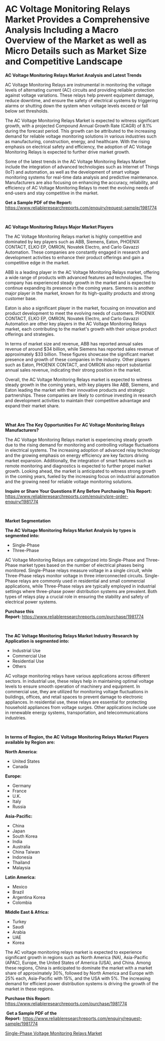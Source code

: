 <p><h1>AC Voltage Monitoring Relays Market Provides a Comprehensive Analysis Including a Macro Overview of the Market as well as Micro Details such as Market Size and Competitive Landscape</h1></p><p><strong>AC Voltage Monitoring Relays Market Analysis and Latest Trends</strong></p>
<p><p>AC Voltage Monitoring Relays are instrumental in monitoring the voltage levels of alternating current (AC) circuits and providing reliable protection against voltage variations. These relays help prevent equipment damage, reduce downtime, and ensure the safety of electrical systems by triggering alarms or shutting down the system when voltage levels exceed or fall below set thresholds.</p><p>The AC Voltage Monitoring Relays Market is expected to witness significant growth, with a projected Compound Annual Growth Rate (CAGR) of 8.1% during the forecast period. This growth can be attributed to the increasing demand for reliable voltage monitoring solutions in various industries such as manufacturing, construction, energy, and healthcare. With the rising emphasis on electrical safety and efficiency, the adoption of AC Voltage Monitoring Relays is expected to further drive market growth.</p><p>Some of the latest trends in the AC Voltage Monitoring Relays Market include the integration of advanced technologies such as Internet of Things (IoT) and automation, as well as the development of smart voltage monitoring systems for real-time data analysis and predictive maintenance. Manufacturers are also focusing on enhancing the accuracy, reliability, and efficiency of AC Voltage Monitoring Relays to meet the evolving needs of end-users and stay competitive in the market.</p></p>
<p><strong>Get a Sample PDF of the Report:&nbsp;</strong> <a href="https://www.reliableresearchreports.com/enquiry/request-sample/1981774">https://www.reliableresearchreports.com/enquiry/request-sample/1981774</a></p>
<p>&nbsp;</p>
<p><strong>AC Voltage Monitoring Relays Major Market Players</strong></p>
<p><p>The AC Voltage Monitoring Relays market is highly competitive and dominated by key players such as ABB, Siemens, Eaton, PHOENIX CONTACT, ELKO EP, OMRON, Novatek Electro, and Carlo Gavazzi Automation. These companies are constantly engaged in research and development activities to enhance their product offerings and gain a competitive edge in the market.</p><p>ABB is a leading player in the AC Voltage Monitoring Relays market, offering a wide range of products with advanced features and technologies. The company has experienced steady growth in the market and is expected to continue expanding its presence in the coming years. Siemens is another major player in the market, known for its high-quality products and strong customer base.</p><p>Eaton is also a significant player in the market, focusing on innovation and product development to meet the evolving needs of customers. PHOENIX CONTACT, ELKO EP, OMRON, Novatek Electro, and Carlo Gavazzi Automation are other key players in the AC Voltage Monitoring Relays market, each contributing to the market's growth with their unique product offerings and strategies.</p><p>In terms of market size and revenue, ABB has reported annual sales revenue of around $34 billion, while Siemens has reported sales revenue of approximately $33 billion. These figures showcase the significant market presence and growth of these companies in the industry. Other players such as Eaton, PHOENIX CONTACT, and OMRON also report substantial annual sales revenue, indicating their strong position in the market.</p><p>Overall, the AC Voltage Monitoring Relays market is expected to witness steady growth in the coming years, with key players like ABB, Siemens, and Eaton leading the market with their innovative products and strategic partnerships. These companies are likely to continue investing in research and development activities to maintain their competitive advantage and expand their market share.</p></p>
<p>&nbsp;</p>
<p><strong>What Are The Key Opportunities For AC Voltage Monitoring Relays Manufacturers?</strong></p>
<p><p>The AC Voltage Monitoring Relays market is experiencing steady growth due to the rising demand for monitoring and controlling voltage fluctuations in electrical systems. The increasing adoption of advanced relay technology and the growing emphasis on energy efficiency are key factors driving market expansion. Additionally, the integration of smart features such as remote monitoring and diagnostics is expected to further propel market growth. Looking ahead, the market is anticipated to witness strong growth in the coming years, fueled by the increasing focus on industrial automation and the growing need for reliable voltage monitoring solutions.</p></p>
<p><strong>Inquire or Share Your Questions If Any Before Purchasing This Report:</strong> <a href="https://www.reliableresearchreports.com/enquiry/pre-order-enquiry/1981774">https://www.reliableresearchreports.com/enquiry/pre-order-enquiry/1981774</a></p>
<p>&nbsp;</p>
<p><strong>Market Segmentation</strong></p>
<p><strong>The AC Voltage Monitoring Relays Market Analysis by types is segmented into:</strong></p>
<p><ul><li>Single-Phase</li><li>Three-Phase</li></ul></p>
<p><p>AC Voltage Monitoring Relays are categorized into Single-Phase and Three-Phase market types based on the number of electrical phases being monitored. Single-Phase relays measure voltage in a single circuit, while Three-Phase relays monitor voltage in three interconnected circuits. Single-Phase relays are commonly used in residential and small commercial applications, while Three-Phase relays are typically employed in industrial settings where three-phase power distribution systems are prevalent. Both types of relays play a crucial role in ensuring the stability and safety of electrical power systems.</p></p>
<p><strong>Purchase this Report:&nbsp;</strong><a href="https://www.reliableresearchreports.com/purchase/1981774">https://www.reliableresearchreports.com/purchase/1981774</a></p>
<p>&nbsp;</p>
<p><strong>The AC Voltage Monitoring Relays Market Industry Research by Application is segmented into:</strong></p>
<p><ul><li>Industrial Use</li><li>Commercial Use</li><li>Residential Use</li><li>Others</li></ul></p>
<p><p>AC voltage monitoring relays have various applications across different sectors. In industrial use, these relays help in maintaining optimal voltage levels to ensure smooth operation of machinery and equipment. In commercial use, they are utilized for monitoring voltage fluctuations in buildings, offices, and retail spaces to prevent damage to electronic appliances. In residential use, these relays are essential for protecting household appliances from voltage surges. Other applications include use in renewable energy systems, transportation, and telecommunications industries.</p></p>
<p>&nbsp;</p>
<p><strong>In terms of Region, the AC Voltage Monitoring Relays Market Players available by Region are:</strong></p>
<p>
    <p> <strong> North America: </strong>
        <ul>
            <li>United States</li>
            <li>Canada</li>
        </ul>
        </p> 
    <p> <strong> Europe: </strong>
        <ul>
            <li>Germany</li>
            <li>France</li>
            <li>U.K.</li>
            <li>Italy</li>
            <li>Russia</li>
        </ul>
        </p> 
    <p> <strong> Asia-Pacific: </strong>
        <ul>
            <li>China</li>
            <li>Japan</li>
            <li>South Korea</li>
            <li>India</li>
            <li>Australia</li>
            <li>China Taiwan</li>
            <li>Indonesia</li>
            <li>Thailand</li>
            <li>Malaysia</li>
        </ul>
        </p> 
    <p> <strong> Latin America: </strong>
        <ul>
            <li>Mexico</li>
            <li>Brazil</li>
            <li>Argentina Korea</li>
            <li>Colombia</li>
        </ul>
        </p> 
    <p> <strong> Middle East & Africa: </strong>
        <ul>
            <li>Turkey</li>
            <li>Saudi</li>
            <li>Arabia</li>
            <li>UAE</li>
            <li>Korea</li>
        </ul>
    </p>
    </p>
<p><p>The AC voltage monitoring relays market is expected to experience significant growth in regions such as North America (NA), Asia-Pacific (APAC), Europe, the United States of America (USA), and China. Among these regions, China is anticipated to dominate the market with a market share of approximately 30%, followed by North America and Europe with 25% each, Asia-Pacific with 15%, and the USA with 5%. The increasing demand for efficient power distribution systems is driving the growth of the market in these regions.</p></p>
<p><strong>Purchase this Report: </strong><a href="https://www.reliableresearchreports.com/purchase/1981774">https://www.reliableresearchreports.com/purchase/1981774</a></p>
<p>&nbsp;<strong>Get a Sample PDF of the Report:&nbsp;&nbsp;</strong><a href="https://www.reliableresearchreports.com/enquiry/request-sample/1981774">https://www.reliableresearchreports.com/enquiry/request-sample/1981774</a></p>
<p><strong></strong></p>
<p><p><a href="https://github.com/FassouRP/Market-Research-Report-List-4/blob/main/single-phase-voltage-monitoring-relays-market.md">Single-Phase Voltage Monitoring Relays Market</a></p></p>